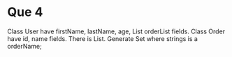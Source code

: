 # Que 4

Class User have firstName, lastName, age, List<Order> orderList fields.
Class Order have id, name fields.
There is List<User>. Generate Set<String> where strings is a orderName;